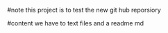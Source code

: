 #note
this project is to test the new git hub reporsiory

#content
we have to text files and a readme md
